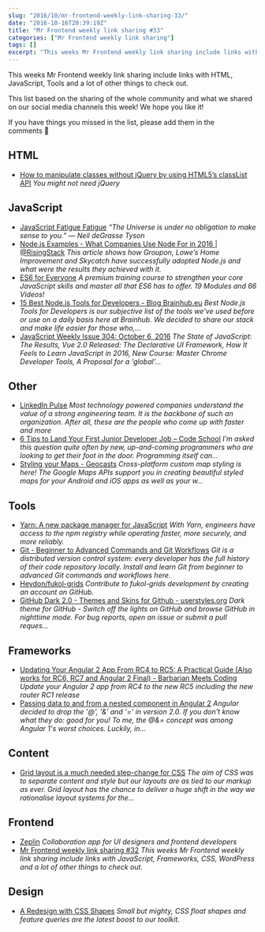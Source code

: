 ```yaml
---
slug: "2016/10/mr-frontend-weekly-link-sharing-33/"
date: "2016-10-16T20:39:19Z"
title: "Mr Frontend weekly link sharing #33"
categories: ["Mr Frontend weekly link sharing"]
tags: []
excerpt: "This weeks Mr Frontend weekly link sharing include links with HTML, JavaScript, Tools and a lot of ..."
---
```


This weeks Mr Frontend weekly link sharing include links with HTML, JavaScript, Tools and a lot of other things to check out.

This list based on the sharing of the whole community and what we shared on our social media channels this week! We hope you like it!

If you have things you missed in the list, please add them in the comments 🙂

## HTML

* [How to manipulate classes without jQuery by using HTML5’s classList API](http://buff.ly/2eybXwt "How to manipulate classes without jQuery by using HTML5’s classList API") _You might not need jQuery_

## JavaScript

* [JavaScript Fatigue Fatigue](http://buff.ly/2e1yqj8 "JavaScript Fatigue Fatigue") _“The Universe is under no obligation to make sense to you.” — Neil deGrasse Tyson_
* [Node.js Examples - What Companies Use Node For in 2016 | @RisingStack](http://buff.ly/2e3bpLS "Node.js Examples - What Companies Use Node For in 2016 | @RisingStack") _This article shows how Groupon, Lowe’s Home Improvement and Skycatch have successfully adopted Node.js and what were the results they achieved with it._
* [ES6 for Everyone](http://buff.ly/2dJ3fML "ES6 for Everyone") _A premium training course to strengthen your core JavaScript skills and master all that ES6 has to offer. 19 Modules and 66 Videos!_
* [15 Best Node.js Tools for Developers - Blog Brainhub.eu](http://buff.ly/2dXhYyx "15 Best Node.js Tools for Developers - Blog Brainhub.eu") _Best Node.js Tools for Developers is our subjective list of the tools we’ve used before or use on a daily basis here at Brainhub. We decided to share our stack and make life easier for those who,…_
* [JavaScript Weekly Issue 304: October 6, 2016](http://buff.ly/2e1OwsA "JavaScript Weekly Issue 304: October 6, 2016") _The State of JavaScript: The Results, Vue 2.0 Released: The Declarative UI Framework, How It Feels to Learn JavaScript in 2016, New Course: Master Chrome Developer Tools, A Proposal for a 'global'…_

## Other

* [LinkedIn Pulse](http://buff.ly/2ecEtQ6 "LinkedIn Pulse") _Most technology powered companies understand the value of a strong engineering team. It is the backbone of such an organization. After all, these are the people who come up with faster and more_
* [6 Tips to Land Your First Junior Developer Job – Code School](http://buff.ly/2dhJQQq "6 Tips to Land Your First Junior Developer Job – Code School") _I’m asked this question quite often by new, up-and-coming programmers who are looking to get their foot in the door. Programming itself can…_
* [Styling your Maps - Geocasts](http://buff.ly/2djjQle "Styling your Maps - Geocasts") _Cross-platform custom map styling is here! The Google Maps APIs support you in creating beautiful styled maps for your Android and iOS apps as well as your w..._

## Tools

* [Yarn: A new package manager for JavaScript](http://buff.ly/2ecDqj3 "Yarn: A new package manager for JavaScript") _With Yarn, engineers have access to the npm registry while operating faster, more securely, and more reliably._
* [Git - Beginner to Advanced Commands and Git Workflows](http://buff.ly/2dyqhRL "Git - Beginner to Advanced Commands and Git Workflows") _Git is a distributed version control system: every developer has the full history of their code repository locally. Install and learn Git from beginner to advanced Git commands and workflows here._
* [Heydon/fukol-grids](http://buff.ly/2e2pSMn "Heydon/fukol-grids") _Contribute to fukol-grids development by creating an account on GitHub._
* [GitHub Dark 2.0 - Themes and Skins for Github - userstyles.org](http://buff.ly/2dVEHvV "GitHub Dark 2.0 - Themes and Skins for Github - userstyles.org") _Dark theme for GitHub - Switch off the lights on GitHub and browse GitHub in nighttime mode. For bug reports, open an issue or submit a pull reques..._

## Frameworks

* [Updating Your Angular 2 App From RC4 to RC5: A Practical Guide (Also works for RC6, RC7 and Angular 2 Final) - Barbarian Meets Coding](http://buff.ly/2d8Y6fT "Updating Your Angular 2 App From RC4 to RC5: A Practical Guide (Also works for RC6, RC7 and Angular 2 Final) - Barbarian Meets Coding") _Update your Angular 2 app from RC4 to the new RC5 including the new router RC1 release_
* [Passing data to and from a nested component in Angular 2](http://buff.ly/2dh6SH5 "Passing data to and from a nested component in Angular 2") _Angular decided to drop the '@', '&' and '=' in version 2.0\. If you don't know what they do: good for you! To me, the @&= concept was among Angular 1's worst choices. Luckily, in..._

## Content

* [Grid layout is a much needed step-change for CSS](http://buff.ly/2ebmQ8n "Grid layout is a much needed step-change for CSS") _The aim of CSS was to separate content and style but our layouts are as tied to our markup as ever. Grid layout has the chance to deliver a huge shift in the way we rationalise layout systems for the…_

## Frontend

* [Zeplin](http://buff.ly/2dTKVPx "Zeplin") _Collaboration app for UI designers and frontend developers_
* [Mr Frontend weekly link sharing #32](http://blog.mrfrontend.org/2016/10/mr-frontend-weekly-link-sharing-32/ "Mr Frontend weekly link sharing #32") _This weeks Mr Frontend weekly link sharing include links with JavaScript, Frameworks, CSS, WordPress and a lot of other things to check out._

## Design

* [A Redesign with CSS Shapes](http://buff.ly/2dC524M "A Redesign with CSS Shapes") _Small but mighty, CSS float shapes and feature queries are the latest boost to our toolkit._